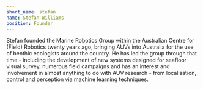 ```yaml
---
short_name: stefan
name: Stefan Williams
position: Founder
---
```

Stefan founded the Marine Robotics Group within the Australian Centre for (Field) Robotics twenty years ago,
bringing AUVs into Australia for the use of benthic ecologists around the country. He has led the group through
that time - including the development of new systems designed for seafloor visual survey, numerous field
campaigns and has an interest and involvement in almost anything to do with AUV research - from localisation,
control and perception via machine learning techniques.
